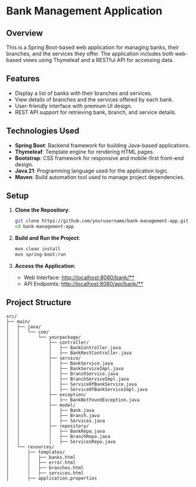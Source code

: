 # Bank Management Application

## Overview

This is a Spring Boot-based web application for managing banks, their branches, and the services they offer. The application includes both web-based views using Thymeleaf and a RESTful API for accessing data.

## Features

- Display a list of banks with their branches and services.
- View details of branches and the services offered by each bank.
- User-friendly interface with premium UI design.
- REST API support for retrieving bank, branch, and service details.

## Technologies Used

- **Spring Boot**: Backend framework for building Java-based applications.
- **Thymeleaf**: Template engine for rendering HTML pages.
- **Bootstrap**: CSS framework for responsive and mobile-first front-end design.
- **Java 21**: Programming language used for the application logic.
- **Maven**: Build automation tool used to manage project dependencies.

## Setup

1. **Clone the Repository**:
    ```bash
    git clone https://github.com/yourusername/bank-management-app.git
    cd bank-management-app
    ```

2. **Build and Run the Project**:
    ```bash
    mvn clean install
    mvn spring-boot:run
    ```

3. **Access the Application**:
    - Web Interface: [http://localhost:8080/bank/**](http://localhost:8080/bank/**)
    - API Endpoints: [http://localhost:8080/api/bank/**](http://localhost:8080/api/bank/**)

## Project Structure

```plaintext
src/
├── main/
│   ├── java/
│   │   └── com/
│   │       └── yourpackage/
│   │           ├── controller/
│   │           │   ├── BankController.java
│   │           │   ├── BankRestController.java
│   │           ├── service/
│   │           │   ├── BankService.java
│   │           │   ├── BankServiceImpl.java
│   │           │   ├── BranchService.java
│   │           │   ├── BranchServiceImpl.java
│   │           │   ├── ServiceOfBankService.java
│   │           │   ├── ServiceOfBankServiceImpl.java
│   │           ├── exception/
│   │           │   ├── BankNotFoundException.java
│   │           ├── model/
│   │           │   ├── Bank.java
│   │           │   ├── Branch.java
│   │           │   ├── Services.java
│   │           ├── repository/
│   │           │   ├── BankRepo.java
│   │           │   ├── BranchRepo.java
│   │           │   ├── ServicesRepo.java
│   └── resources/
│       ├── templates/
│       │   ├── banks.html
│       │   ├── error.html
│       │   ├── branches.html
│       │   ├── services.html
│       ├── application.properties
```
